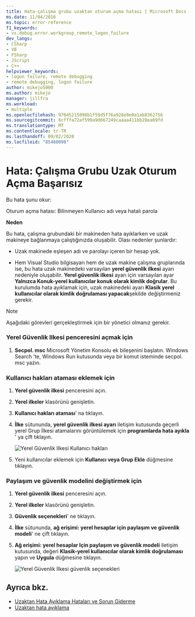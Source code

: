 ```yaml
---
title: Hata-çalışma grubu uzaktan oturum açma hatası | Microsoft Docs
ms.date: 11/04/2016
ms.topic: error-reference
f1_keywords:
- vs.debug.error.workgroup_remote_logon_failure
dev_langs:
- CSharp
- VB
- FSharp
- JScript
- C++
helpviewer_keywords:
- logon failure, remote debugging
- remote debugging, logon failure
author: mikejo5000
ms.author: mikejo
manager: jillfra
ms.workload:
- multiple
ms.openlocfilehash: 97045215098b1f59d5f76a928e9e0a1ab8362756
ms.sourcegitcommit: 6cfffa72af599a9d667249caaaa411bb28ea69fd
ms.translationtype: MT
ms.contentlocale: tr-TR
ms.lasthandoff: 09/02/2020
ms.locfileid: "85460098"
---
```

# <a name="error-workgroup-remote-logon-failure"></a>Hata: Çalışma Grubu Uzak Oturum Açma Başarısız
Bu hata şunu okur:

 Oturum açma hatası: Bilinmeyen Kullanıcı adı veya hatalı parola

 **Neden**

 Bu hata, çalışma grubundaki bir makineden hata ayıklarken ve uzak makineye bağlanmaya çalıştığınızda oluşabilir. Olası nedenler şunlardır:

- Uzak makinede eşleşen adı ve parolayı içeren bir hesap yok.

- Hem Visual Studio bilgisayarı hem de uzak makine çalışma gruplarında ise, bu hata uzak makinedeki varsayılan **yerel güvenlik ilkesi** ayarı nedeniyle oluşabilir. **Yerel güvenlik ilkesi** ayarı için varsayılan ayar **Yalnızca Konuk-yerel kullanıcılar konuk olarak kimlik doğrular**. Bu kurulumda hata ayıklamak için, uzak makinedeki ayarı **Klasik yerel kullanıcılar olarak kimlik doğrulaması yapacak**şekilde değiştirmeniz gerekir.

> [!NOTE]
> Aşağıdaki görevleri gerçekleştirmek için bir yönetici olmanız gerekir.

### <a name="to-open-the-local-security-policy-window"></a>Yerel Güvenlik Ilkesi penceresini açmak için

1. **Secpol. msc** Microsoft Yönetim Konsolu ek bileşenini başlatın. Windows Search 'te, Windows Run kutusunda veya bir komut isteminde secpol. msc yazın.

### <a name="to-add-user-rights-assignments"></a>Kullanıcı hakları ataması eklemek için

1. **Yerel güvenlik ilkesi** penceresini açın.

2. **Yerel ilkeler** klasörünü genişletin.

3. **Kullanıcı hakları ataması**' na tıklayın.

4. **İlke** sütununda, **yerel güvenlik ilkesi ayarı** iletişim kutusunda geçerli yerel Grup İlkesi atamalarını görüntülemek için **programlarda hata ayıkla** ' ya çift tıklayın.

     ![Yerel Güvenlik Ilkesi Kullanıcı hakları](../debugger/media/dbg_err_localsecuritypolicy_userrightsdebugprograms.png "DBG_ERR_LocalSecurityPolicy_UserRightsDebugPrograms")

5. Yeni kullanıcılar eklemek için **Kullanıcı veya Grup Ekle** düğmesine tıklayın.

### <a name="to-change-the-sharing-and-security-model"></a>Paylaşım ve güvenlik modelini değiştirmek için

1. **Yerel güvenlik ilkesi** penceresini açın.

2. **Yerel ilkeler** klasörünü genişletin.

3. **Güvenlik seçenekleri**' ne tıklayın.

4. **İlke** sütununda, **ağ erişimi: yerel hesaplar için paylaşım ve güvenlik modeli**' ne çift tıklayın.

5. **Ağ erişimi: yerel hesaplar Için paylaşım ve güvenlik modeli** iletişim kutusunda, değeri **Klasik-yerel kullanıcılar olarak kimlik doğrulaması** yapın ve **Uygula** düğmesine tıklayın.

     ![Yerel Güvenlik Ilkesi güvenlik seçenekleri](../debugger/media/dbg_err_localsecuritypolicy_securityoptions_networkaccess.png "DBG_ERR_LocalSecurityPolicy_SecurityOptions_NetworkAccess")

## <a name="see-also"></a>Ayrıca bkz.
- [Uzaktan Hata Ayıklama Hataları ve Sorun Giderme](../debugger/remote-debugging-errors-and-troubleshooting.md)
- [Uzaktan hata ayıklama](../debugger/remote-debugging.md)